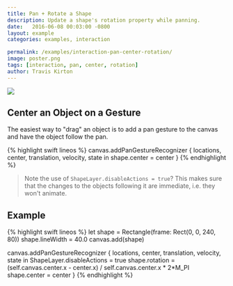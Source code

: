 ```yaml
---
title: Pan + Rotate a Shape
description: Update a shape's rotation property while panning.
date:   2016-06-08 00:03:00 -0800
layout: example
categories: examples, interaction

permalink: /examples/interaction-pan-center-rotation/
image: poster.png
tags: [interaction, pan, center, rotation]
author: Travis Kirton
---
```

![](pan-center-rotation.png)

## Center an Object on a Gesture
The easiest way to "drag" an object is to add a pan gesture to the canvas and have the object follow the pan.

{% highlight swift lineos %}
canvas.addPanGestureRecognizer { locations, center, translation, velocity, state in
    shape.center = center
}
{% endhighlight %}

> Note the use of `ShapeLayer.disableActions = true`? This makes sure that the changes to the objects following it are immediate, i.e. they won't animate.

## Example
{% highlight swift lineos %}
let shape = Rectangle(frame: Rect(0, 0, 240, 80))
shape.lineWidth = 40.0
canvas.add(shape)

canvas.addPanGestureRecognizer { locations, center, translation, velocity, state in
    ShapeLayer.disableActions = true
    shape.rotation = (self.canvas.center.x - center.x) / self.canvas.center.x * 2*M_PI
    shape.center = center
}
{% endhighlight %}

